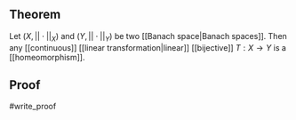 ## Theorem
Let $(X, ||\cdot||_X)$ and $(Y, ||\cdot||_Y)$ be two [[Banach space|Banach spaces]]. Then any [[continuous]] [[linear transformation|linear]] [[bijective]] $T: X\to Y$ is a [[homeomorphism]].

## Proof
#write_proof 